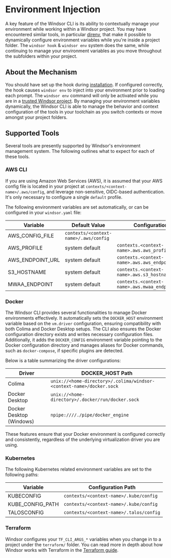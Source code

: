 # Environment Injection
A key feature of the Windsor CLI is its ability to contextually manage your environment while working within a Windsor project. You may have encountered similar tools, in particular [direnv](https://github.com/direnv/direnv), that make it possible to dynamically configure environment variables while you're inside a project folder. The `windsor hook` & `windsor env` system does the same, while continuing to manage your environment variables as you move throughout the subfolders within your project.

## About the Mechanism
You should have set up the hook during [installation](../install/install.md). If configured correctly, the hook causes `windsor env` to inject into your environment prior to loading each prompt. The `windsor env` command will only be activated while you are in a [trusted Windsor project](../security/trusted-folders.md). By managing your environment variables dynamically, the Windsor CLI is able to manage the behavior and context configuration of the tools in your toolchain as you switch contexts or move amongst your project folders.

## Supported Tools
Several tools are presently supported by Windsor's environment management system. The following outlines what to expect for each of these tools.

### AWS CLI
If you are using Amazon Web Services (AWS), it is assumed that your AWS config file is located in your project at `contexts/<context-name>/.aws/config`, and leverage non-sensitive, OIDC-based authentication. It's only necessary to configure a single `default` profile.

The following environment variables are set automatically, or can be configured in your `windsor.yaml` file:

| Variable         | Default Value                          | Configuration                                      |
|------------------|----------------------------------------|----------------------------------------------------|
| AWS_CONFIG_FILE  | `contexts/<context-name>/.aws/config`  |                                                    |
| AWS_PROFILE      | system default                         | `contexts.<context-name>.aws.aws_profile`          |
| AWS_ENDPOINT_URL | system default                         | `contexts.<context-name>.aws.aws_endpoint_url`     |
| S3_HOSTNAME      | system default                         | `contexts.<context-name>.aws.s3_hostname`          |
| MWAA_ENDPOINT    | system default                         | `contexts.<context-name>.aws.mwaa_endpoint`        |

### Docker
The Windsor CLI provides several functionalities to manage Docker environments effectively. It automatically sets the `DOCKER_HOST` environment variable based on the `vm.driver` configuration, ensuring compatibility with both Colima and Docker Desktop setups. The CLI also ensures the Docker configuration directory exists and writes necessary configuration files. Additionally, it adds the `DOCKER_CONFIG` environment variable pointing to the Docker configuration directory and manages aliases for Docker commands, such as `docker-compose`, if specific plugins are detected.

Below is a table summarizing the driver configurations:

| Driver                  | DOCKER_HOST Path                                                      |
|-------------------------|-----------------------------------------------------------------------|
| Colima                  | `unix://<home-directory>/.colima/windsor-<context-name>/docker.sock`  |
| Docker Desktop | `unix://<home-directory>/.docker/run/docker.sock`                              |
| Docker Desktop (Windows) | `npipe:////./pipe/docker_engine`                                     |

These features ensure that your Docker environment is configured correctly and consistently, regardless of the underlying virtualization driver you are using.

### Kubernetes
The following Kubernetes related environment variables are set to the following paths:

| Variable         | Configuration Path                                        |
|------------------|-----------------------------------------------------------|
| KUBECONFIG       | `contexts/<context-name>/.kube/config`                    |
| KUBE_CONFIG_PATH | `contexts/<context-name>/.kube/config`                    |
| TALOSCONFIG      | `contexts/<context-name>/.talos/config`                   |

### Terraform
Windsor configures your `TF_CLI_ARGS_*` variables when you change in to a project under the `terraform/` folder. You can read more in depth about how Windsor works with Terraform in the [Terraform guide](terraform.md).
